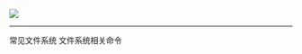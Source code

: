 ![](https://raw.githubusercontent.com/hsxhr-10/picture/master/FS%20Layer.png)

---

常见文件系统
文件系统相关命令

